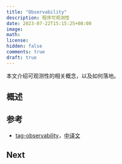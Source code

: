 ```yaml
---
title: "Observability"
description: 程序可观测性
date: 2023-07-22T15:15:25+08:00
image:
math:
license:
hidden: false
comments: true
draft: true
---
```


本文介绍可观测性的相关概念，以及如何落地。

<!--more-->
## 概述

## 参考

- [tag-observability](https://github.com/cncf/tag-observability/blob/main/whitepaper.md#executive-summary)，[中译文](https://blog.csdn.net/qq_27749613/article/details/124231462?spm=1001.2014.3001.5502)

## Next
